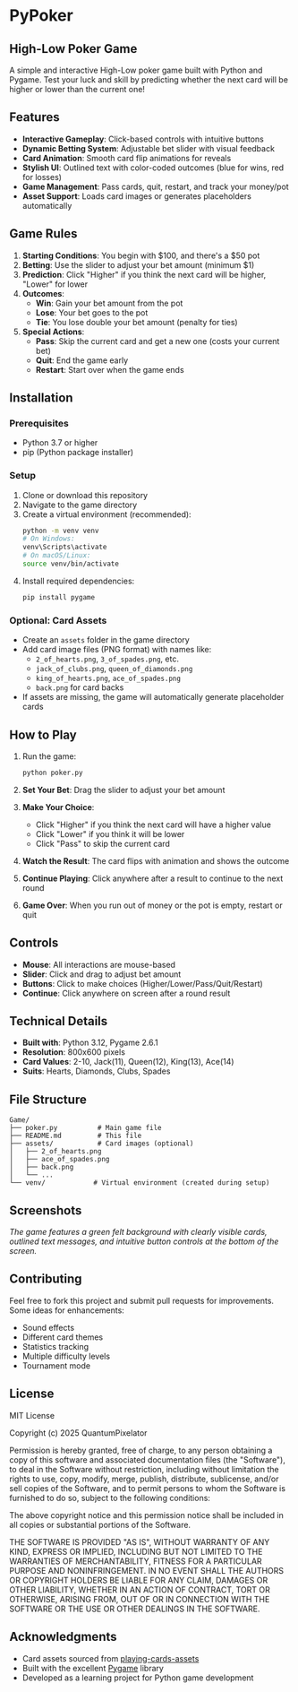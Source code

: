 # PyPoker 
## High-Low Poker Game

A simple and interactive High-Low poker game built with Python and Pygame. Test your luck and skill by predicting whether the next card will be higher or lower than the current one!

## Features

- **Interactive Gameplay**: Click-based controls with intuitive buttons
- **Dynamic Betting System**: Adjustable bet slider with visual feedback
- **Card Animation**: Smooth card flip animations for reveals
- **Stylish UI**: Outlined text with color-coded outcomes (blue for wins, red for losses)
- **Game Management**: Pass cards, quit, restart, and track your money/pot
- **Asset Support**: Loads card images or generates placeholders automatically

## Game Rules

1. **Starting Conditions**: You begin with $100, and there's a $50 pot
2. **Betting**: Use the slider to adjust your bet amount (minimum $1)
3. **Prediction**: Click "Higher" if you think the next card will be higher, "Lower" for lower
4. **Outcomes**:
   - **Win**: Gain your bet amount from the pot
   - **Lose**: Your bet goes to the pot
   - **Tie**: You lose double your bet amount (penalty for ties)
5. **Special Actions**:
   - **Pass**: Skip the current card and get a new one (costs your current bet)
   - **Quit**: End the game early
   - **Restart**: Start over when the game ends

## Installation

### Prerequisites
- Python 3.7 or higher
- pip (Python package installer)

### Setup
1. Clone or download this repository
2. Navigate to the game directory
3. Create a virtual environment (recommended):
   ```bash
   python -m venv venv
   # On Windows:
   venv\Scripts\activate
   # On macOS/Linux:
   source venv/bin/activate
   ```
4. Install required dependencies:
   ```bash
   pip install pygame
   ```

### Optional: Card Assets
- Create an `assets` folder in the game directory
- Add card image files (PNG format) with names like:
  - `2_of_hearts.png`, `3_of_spades.png`, etc.
  - `jack_of_clubs.png`, `queen_of_diamonds.png`
  - `king_of_hearts.png`, `ace_of_spades.png`
  - `back.png` for card backs
- If assets are missing, the game will automatically generate placeholder cards

## How to Play

1. Run the game:
   ```bash
   python poker.py
   ```

2. **Set Your Bet**: Drag the slider to adjust your bet amount

3. **Make Your Choice**: 
   - Click "Higher" if you think the next card will have a higher value
   - Click "Lower" if you think it will be lower
   - Click "Pass" to skip the current card

4. **Watch the Result**: The card flips with animation and shows the outcome

5. **Continue Playing**: Click anywhere after a result to continue to the next round

6. **Game Over**: When you run out of money or the pot is empty, restart or quit

## Controls

- **Mouse**: All interactions are mouse-based
- **Slider**: Click and drag to adjust bet amount
- **Buttons**: Click to make choices (Higher/Lower/Pass/Quit/Restart)
- **Continue**: Click anywhere on screen after a round result

## Technical Details

- **Built with**: Python 3.12, Pygame 2.6.1
- **Resolution**: 800x600 pixels
- **Card Values**: 2-10, Jack(11), Queen(12), King(13), Ace(14)
- **Suits**: Hearts, Diamonds, Clubs, Spades

## File Structure

```
Game/
├── poker.py          # Main game file
├── README.md         # This file
├── assets/           # Card images (optional)
│   ├── 2_of_hearts.png
│   ├── ace_of_spades.png
│   ├── back.png
│   └── ...
└── venv/            # Virtual environment (created during setup)
```

## Screenshots

*The game features a green felt background with clearly visible cards, outlined text messages, and intuitive button controls at the bottom of the screen.*

## Contributing

Feel free to fork this project and submit pull requests for improvements. Some ideas for enhancements:
- Sound effects
- Different card themes
- Statistics tracking
- Multiple difficulty levels
- Tournament mode

## License

MIT License

Copyright (c) 2025 QuantumPixelator

Permission is hereby granted, free of charge, to any person obtaining a copy
of this software and associated documentation files (the "Software"), to deal
in the Software without restriction, including without limitation the rights
to use, copy, modify, merge, publish, distribute, sublicense, and/or sell
copies of the Software, and to permit persons to whom the Software is
furnished to do so, subject to the following conditions:

The above copyright notice and this permission notice shall be included in all
copies or substantial portions of the Software.

THE SOFTWARE IS PROVIDED "AS IS", WITHOUT WARRANTY OF ANY KIND, EXPRESS OR
IMPLIED, INCLUDING BUT NOT LIMITED TO THE WARRANTIES OF MERCHANTABILITY,
FITNESS FOR A PARTICULAR PURPOSE AND NONINFRINGEMENT. IN NO EVENT SHALL THE
AUTHORS OR COPYRIGHT HOLDERS BE LIABLE FOR ANY CLAIM, DAMAGES OR OTHER
LIABILITY, WHETHER IN AN ACTION OF CONTRACT, TORT OR OTHERWISE, ARISING FROM,
OUT OF OR IN CONNECTION WITH THE SOFTWARE OR THE USE OR OTHER DEALINGS IN THE
SOFTWARE.

## Acknowledgments

- Card assets sourced from [playing-cards-assets](https://github.com/hayeah/playing-cards-assets)
- Built with the excellent [Pygame](https://www.pygame.org/) library
- Developed as a learning project for Python game development
